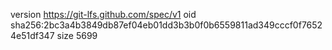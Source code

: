 version https://git-lfs.github.com/spec/v1
oid sha256:2bc3a4b3849db87ef04eb01dd3b3b0f0b6559811ad349cccf0f76524e51df347
size 5699
